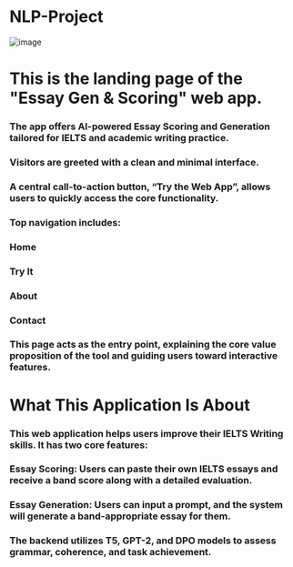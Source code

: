 # NLP-Project

![image](https://github.com/user-attachments/assets/372d9924-35c3-40e4-91e7-65a4b2b24820)

# This is the landing page of the "Essay Gen & Scoring" web app.

### The app offers AI-powered Essay Scoring and Generation tailored for IELTS and academic writing practice.

### Visitors are greeted with a clean and minimal interface.

### A central call-to-action button, “Try the Web App”, allows users to quickly access the core functionality.

### Top navigation includes:

### Home

### Try It

### About

### Contact

### This page acts as the entry point, explaining the core value proposition of the tool and guiding users toward interactive features.

# What This Application Is About
### This web application helps users improve their IELTS Writing skills. It has two core features:

### Essay Scoring: Users can paste their own IELTS essays and receive a band score along with a detailed evaluation.

### Essay Generation: Users can input a prompt, and the system will generate a band-appropriate essay for them.

### The backend utilizes T5, GPT-2, and DPO models to assess grammar, coherence, and task achievement.

